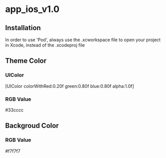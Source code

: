 # app_ios_v1.0

## Installation

In order to use 'Pod', always use the .xcworkspace file to open your project in Xcode, instead of the .xcodeproj file

## Theme Color

### UIColor
[UIColor colorWithRed:0.20f green:0.80f blue:0.80f alpha:1.0f]

### RGB Value
\#33cccc

## Backgroud Color

### RGB Value
\#f7f7f7


